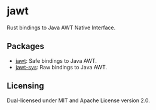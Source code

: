 # jawt

Rust bindings to Java AWT Native Interface.

## Packages

- [jawt](./jawt/README.md): Safe bindings to Java AWT.
- [jawt-sys](./jawt-sys/README.md): Raw bindings to Java AWT.

## Licensing

Dual-licensed under MIT and Apache License version 2.0.
